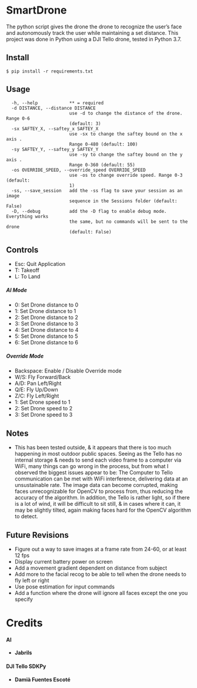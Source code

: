 # SmartDrone
The python script gives the drone the drone to recognize the user’s face and autonomously track the user while maintaining a set distance. This project was done in Python using a DJI Tello drone, tested in Python 3.7.


## Install
```
$ pip install -r requirements.txt
```

## Usage
```
  -h, --help            ** = required
  -d DISTANCE, --distance DISTANCE
                        use -d to change the distance of the drone. Range 0-6
                        (default: 3)
  -sx SAFTEY_X, --saftey_x SAFTEY_X
                        use -sx to change the saftey bound on the x axis .
                        Range 0-480 (default: 100)
  -sy SAFTEY_Y, --saftey_y SAFTEY_Y
                        use -sy to change the saftey bound on the y axis .
                        Range 0-360 (default: 55)
  -os OVERRIDE_SPEED, --override_speed OVERRIDE_SPEED
                        use -os to change override speed. Range 0-3 (default:
                        1)
  -ss, --save_session   add the -ss flag to save your session as an image
                        sequence in the Sessions folder (default: False)
  -D, --debug           add the -D flag to enable debug mode. Everything works
                        the same, but no commands will be sent to the drone
                        (default: False)
```

## Controls
- Esc: Quit Application
- T: Takeoff
- L: To Land

##### AI Mode
- 0: Set Drone distance to 0
- 1: Set Drone distance to 1
- 2: Set Drone distance to 2
- 3: Set Drone distance to 3
- 4: Set Drone distance to 4
- 5: Set Drone distance to 5
- 6: Set Drone distance to 6

##### Override Mode
- Backspace: Enable / Disable Override mode
- W/S: Fly Forward/Back
- A/D: Pan Left/Right
- Q/E: Fly Up/Down
- Z/C: Fly Left/Right
- 1: Set Drone speed to 1
- 2: Set Drone speed to 2
- 3: Set Drone speed to 3

## Notes
- This has been tested outside, & it appears that there is too much happening in most outdoor public spaces. Seeing as the Tello has no internal storage & needs to send each video frame to a computer via WiFi, many things can go wrong in the process, but from what I observed the biggest issues appear to be: The Computer to Tello communication can be met with WiFi interference, delivering data at an unsustainable rate. The image data can become corrupted, making faces unrecognizable for OpenCV to process from, thus reducing the accuracy of the algorithm. In addition, the Tello is rather light, so if there is a lot of wind, it will be difficult to sit still, & in cases where it can, it may be slightly tilted, again making faces hard for the OpenCV algorithm to detect. 

## Future Revisions
- Figure out a way to save images at a frame rate from 24-60, or at least 12 fps
- Display current battery power on screen
- Add a movement gradient dependent on distance from subject
- Add more to the facial recog to be able to tell when the drone needs to fly left or right
- Use pose estimation for input commands
- Add a function where the drone will ignore all faces except the one you specify

# Credits

#### AI
- **Jabrils**

#### DJI Tello SDKPy 
- **Damià Fuentes Escoté** 
